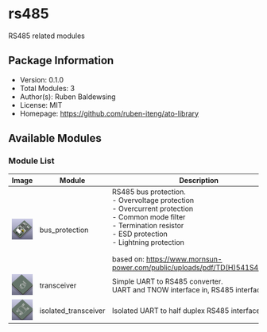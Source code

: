 # rs485

RS485 related modules

## Package Information

- Version: 0.1.0
- Total Modules: 3
- Author(s): Ruben Baldewsing
- License: MIT
- Homepage: https://github.com/ruben-iteng/ato-library

## Available Modules

### Module List

| Image | Module | Description |
|-------|--------|-------------|
|<img src="https://github.com/ruben-iteng/ato-library/raw/main/packages/rs485/assets/bus_protection.png" alt="bus_protection" width="250"/>| bus_protection | RS485 bus protection.<br>    - Overvoltage protection<br>    - Overcurrent protection<br>    - Common mode filter<br>    - Termination resistor<br>    - ESD protection<br>    - Lightning protection<br><br>    based on: https://www.mornsun-power.com/public/uploads/pdf/TD(H)541S485H.pdf |
|<img src="https://github.com/ruben-iteng/ato-library/raw/main/packages/rs485/assets/transceiver.png" alt="transceiver" width="250"/>| transceiver | Simple UART to RS485 converter.<br>    UART and TNOW interface in, RS485 interface out. |
|<img src="https://github.com/ruben-iteng/ato-library/raw/main/packages/rs485/assets/isolated_transceiver.png" alt="isolated_transceiver" width="250"/>| isolated_transceiver | Isolated UART to half duplex RS485 interface |
